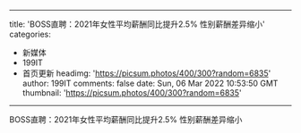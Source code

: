 
---
title: 'BOSS直聘：2021年女性平均薪酬同比提升2.5% 性别薪酬差异缩小'
categories: 
 - 新媒体
 - 199IT
 - 首页更新
headimg: 'https://picsum.photos/400/300?random=6835'
author: 199IT
comments: false
date: Sun, 06 Mar 2022 10:53:50 GMT
thumbnail: 'https://picsum.photos/400/300?random=6835'
---

<div>   
BOSS直聘：2021年女性平均薪酬同比提升2.5% 性别薪酬差异缩小  
</div>
            